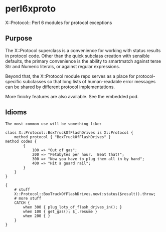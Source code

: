perl6xproto
========

X::Protocol:: Perl 6 modules for protocol exceptions

## Purpose

The X::Protocol superclass is a convenience for working with status results
in protocol code.  Other than the quick subclass creation with sensible
defaults, the primary convenience is the ability to smartmatch against
terse Str and Numeric literals, or against regular expressions.

Beyond that, the X::Protocol module repo serves as a place for
protocol-specific subclasses so that long lists of human-readable
error messages can be shared by different protocol implementations.

More finicky features are also available.  See the embedded pod.

## Idioms

    The most common use will be something like:

    class X::Protocol::BoxTruckOfFlashDrives is X::Protocol {
        method protocol { "BoxTruckOfFlashDrives" }
	method codes {
            {
                100 => "Out of gas";
                200 => "Petabytes per hour.  Beat that!";
                300 => "Now you have to plug them all in by hand";
                400 => "Hit a guard rail";
            }
        }
    }

    {
        # stuff
        X::Protocol::BoxTruckOfFlashDrives.new(:status($result)).throw;
        # more stuff
        CATCH {
            when 300 { plug_lots_of_flash_drives_in(); }
            when 100 { get_gas(); $_.resume }
            when 200 { }
        }
    }